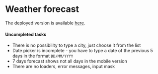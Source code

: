 # Weather forecast

The deployed version is available [here](https://sofronovsd.github.io/weather-forecast/).

#### Uncompleted tasks

- There is no possibility to type a city, just choose it from the list
- Date picker is incomplete - you have to type a date of the previous 5 days in the format `DD/MM/YYYY`
- 7 days forecast shows not all days in the mobile version
- There are no loaders, error messages, input mask
